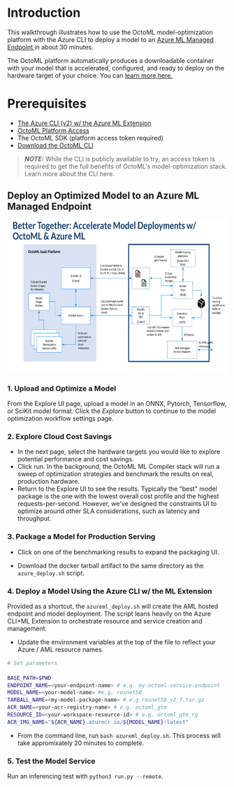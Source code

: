 # Introduction
This walkthrough illustrates how to use the OctoML model-optimization platform with the Azure CLI to deploy a model to an <a href="https://learn.microsoft.com/en-us/azure/machine-learning/concept-endpoints"> Azure ML Managed Endpoint </a> in about 30 minutes. 

The OctoML platform automatically produces a downloadable container with your model that is accelerated, configured, and ready to deploy on the hardware target of your choice. You can <a href="https://octoml.ai/">learn more here.</a> 

# Prerequisites
* <a href="https://learn.microsoft.com/en-us/azure/machine-learning/how-to-configure-cli?tabs=public">The Azure CLI (v2) w/ the Azure ML Extension</a>
* <a href="https://octoml.ai/">OctoML Platform Access</a>
* The OctoML SDK (platform access token required)
* <a href="https://try.octoml.ai/cli/">Download the OctoML CLI</a>

> **_NOTE:_**  While the CLI is publicly available to try, an access token is required to get the full benefits of OctoML's model-optimization stack. Learn more about the CLI here. 

## Deploy an Optimized Model to an Azure ML Managed Endpoint

<img src="./assets/workflow.png" width="650" height="350"></img>

### 1. Upload and Optimize a Model
From the Explore UI page, upload a model in an ONNX, Pytorch, Tensorflow, or SciKit model format. Click the *Explore* button to continue to the model optimization workflow settings page.

### 2. Explore Cloud Cost Savings
* In the next page, select the hardware targets you would like to explore potential performance and cost savings. 
* Click run. In the background, the OctoML ML Compiler stack will run a sweep of optimization strategies and benchmark the results on real, production hardware. 
* Return to the Explore UI to see the results. Typically the "best" model package is the one with the lowest overall cost profile and the highest requests-per-second. However, we've designed the constraints UI to optimize around other SLA considerations, such as latency and throughput.

### 3. Package a Model for Production Serving
* Click on one of the benchmarking results to expand the packaging UI. 

* Download the docker tarball artifact to the same directory as the `azure_deploy.sh` script. 

### 4. Deploy a Model Using the Azure CLI w/ the ML Extension
Provided as a shortcut, the `azureml_deploy.sh` will create the AML hosted endpoint and model deployment. The script leans heavily on the Azure CLI+ML Extension to orchestrate resource and service creation and management. 

 * Update the environment variables at the top of the file to reflect your Azure / AML resource names. 
 ```bash 
# Set parameters

BASE_PATH=$PWD
ENDPOINT_NAME=<your-endpoint-name> # e.g. my-octoml-service-endpoint
MODEL_NAME=<your-model-name> #e.g. resnet50
TARBALL_NAME=<my-model-package-name> # e.g.resnet50_v2_7.tar.gz
ACR_NAME=<your-acr-registry-name> # e.g. octoml_gtm
RESOURCE_ID=<your-workspace-resource-id> # e.g. octoml_gtm_rg
ACR_IMG_NAME="${ACR_NAME}.azurecr.io/${MODEL_NAME}:latest"

```
 * From the command line, run `bash azureml_deploy.sh`. This process will take appromixately 20 minutes to complete.

### 5. Test the Model Service
Run an inferencing test with `python3 run.py --remote`.